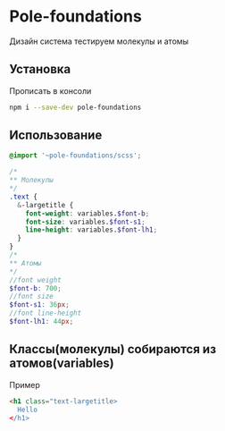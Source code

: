 # Pole-foundations

Дизайн система тестируем молекулы и атомы

## Установка

Прописать в консоли

```bash
npm i --save-dev pole-foundations
```

## Использование

```scss
@import '~pole-foundations/scss';

/*
** Молекулы
*/
.text {
  &-largetitle {
    font-weight: variables.$font-b;
    font-size: variables.$font-s1;
    line-height: variables.$font-lh1;
  }
}
/*
** Атомы
*/
//font weight
$font-b: 700;
//font size
$font-s1: 36px;
//font line-height
$font-lh1: 44px;

```

## Классы(молекулы) собираются из атомов(variables)
Пример
```html
<h1 class="text-largetitle>
  Hello
</h1>
```
